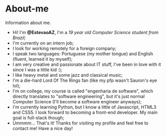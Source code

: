 # About-me
Information about me.
- Hi! I'm **@EstevaoAZ**, I'm a *19 year old Computer Science student from Brazil;*
- I'm currently on an intern job;
- I look for working remotely for a foreign company;
- I speak two languages: Portuguese (my mother tongue) and English (fluent, learned it by myself);
- I am very creative and passionate about IT stuff, I've been in love with it since I was a little kid :);
- I like heavy metal and some jazz and classical music;
- I'm a die-hard Lord Of The Rings fan (like my pfp wasn't Sauron's eye lol);
- I'm on college, my course is called "engenharia de software", which directly translates to "software engineering", but it's just normal Computer Science (I'll become a software engineer anyways);
- I'm currently learning Python, but I know a little of Javascript, HTML3 and CSS5. I look forward to becoming a front-end developer. My main goal is full-stack though;
- Ummmm... That's it! Thanks for visiting my profile and feel free to contact me! Have a nice day!
